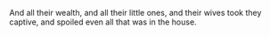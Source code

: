 And all their wealth, and all their little ones, and their wives took they captive, and spoiled even all that was in the house.
